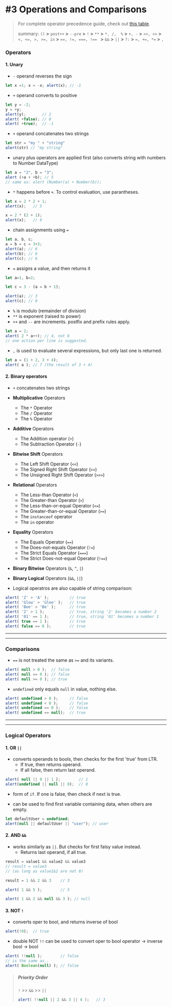 # #3 Operations and Comparisons

> For complete operator precedence guide, check out [this table](https://developer.mozilla.org/en-US/docs/Web/JavaScript/Reference/Operators/Operator_Precedence#Table).
> 
>summary: `()` **>** `post++` **>** `--pre` **>** `!` **>** `**` **>** `*, /,  %` **>** `+, -` **>** `<<, >>` **>** `<, <=, >, >=, in` **>** `==, !=, ===, !== ` **>** `&&` **>** `||` **>** `?:` **>** `=, +=, *=` **>** `,`
 
### Operators

#### 1. Unary

- `-` operand reverses the sign
```js
let x =1; x = -x; alert(x); // -1
```

- `+` operand converts to positive
```js
let y = -2;
y = +y;
alert(y);       // 2
alert( +false); // 0
alert( +true);  // -1
```

- `+` operand concatenates two strings
```js
let str = "my " + "string"
alert(str) // "my string"
```

- unary plus operators are applied first
(also converts string with numbers to Number DataType)
```js
let a = "2", b = "3";
alert (+a + +b); // 5
// same as: alert (Number(a) + Number(b));
```

- `*` happens before `+`. To control evaluation, use parantheses.
```js
let x = 2 * 2 + 1;
alert(x);   // 5

x = 2 * (2 + 1);
alert(x);   // 6
```

- chain assignments using `=`
```js
let a, b, c;
a = b = c = 3+3;
alert(a); // 6
alert(b); // 6
alert(c); // 6
```

- `=` assigns a value, and then returns it
```js
let a=1, b=2;

let c = 3 - (a = b + 1);

alert(a); // 3
alert(c); // 0
```

- `%` is modulo (remainder of division)
- `**` is exponent (raised to power)
- `++` and `--` are increments. postfix and prefix rules apply.
```js
let a = 2;
alert( 2 * a++); // 4, not 6
// one action per line is suggested. 
```

- `,` is used to evaluate several expressions, but only last one is returned.
```js
let a = (1 + 2, 3 + 4);
alert( a ); // 7 (the result of 3 + 4)
```

#### 2. Binary operators

- `+` concatenates two strings


-   **Multiplicative** Operators
    *   The `*` Operator
    *   The `/` Operator
    *   The `%` Operator
-   **Additive** Operators
    *   The Addition operator (`+`)
    *   The Subtraction Operator (`-`)
-   **Bitwise Shift** Operators
    *   The Left Shift Operator (`<<`)
    *   The Signed Right Shift Operator (`>>`)
    *   The Unsigned Right Shift Operator (`>>>`)
-   **Relational** Operators
    *   The Less-than Operator (`<`)
    *   The Greater-than Operator (`>`)
    *   The Less-than-or-equal Operator (`<=`)
    *   The Greater-than-or-equal Operator (`>=`)
    *   The `instanceof` operator
    *   The `in` operator
-   **Equality** Operators
    *   The Equals Operator (`==`)
    *   The Does-not-equals Operator (`!=`)
    *   The Strict Equals Operator (`===`)
    *   The Strict Does-not-equal Operator (`!==`)
-   **Binary Bitwise** Operators (`&`, `^`, `|`)
-   **Binary Logical** Operators (`&&`, `||`)


- Logical operatros are also capable of string comparison:
```js
alert( 'Z' > 'A' );         // true
alert( 'Glow' > 'Glee' );   // true
alert( 'Bee' > 'Be' );      // true
alert( '2' > 1 );           // true, string '2' becomes a number 2
alert( '01' == 1 );         // true, string '01' becomes a number 1
alert( true == 1 );         // true
alert( false == 0 );        // true
```

------------------
------------------

### Comparisons

- `==` is not treated the same as `>=` and its variants.

```js
alert( null > 0 );  // false
alert( null == 0 ); // false
alert( null >= 0 ); // true
```
- `undefined` only equals `null` in value, nothing else.
```js
alert( undefined > 0 );     // false
alert( undefined < 0 );     // false
alert( undefined == 0 );    // false
alert( undefined == null);  // true
```

------------------
------------------

### Logical Operators

#### 1. OR `||`

- converts operands to bools, then checks for the first 'true' from LTR.
    - If true, then returns operand.
    - If all false, then return last operand.
```js
alert( null || 0 || 1 );        // 1
alert(undefined || null || 0);  // 0
```

- form of `if`. If one is false, then check if next is true.

- can be used to find first variable containing data, when others are empty.
```js
let defaultUser = undefined;
alert(null || defaultUser || "user"); // user
```

#### 2. AND `&&`

- works similarly as `||`. But checks for first falsy value instead. 
    - Returns last operand, if all true.
```js
result = value1 && value2 && value3
// result = value3
// (as long as value1&2 are not 0)

result = 1 && 2 && 3    // 3

alert( 1 && 5 );        // 5

alert( 1 && 2 && null && 3 ); // null
```

#### 3. NOT `!`

- converts oper to bool, and returns inverse of bool
```js
alert(!0);  // true
```

- double NOT `!!` can be used to convert oper to bool
operator ->  inverse bool -> bool
```js
alert( !!null );        // false
// is the same as..
alert( Boolean(null) ); // false
```

> ##### Priority Order
> `!` >> `&&` >> `||`
> 
> ```javascript
> alert( !!null || 2 && 3 || 4 );   // 3
> ```